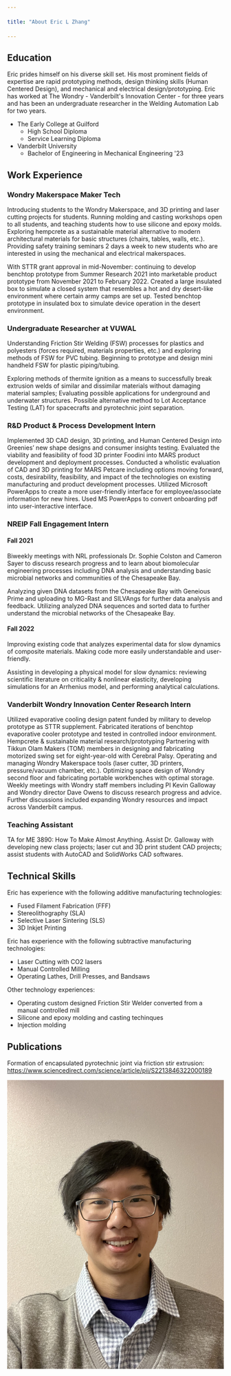 ```yaml
---

title: "About Eric L Zhang"

---
```


## Education

Eric prides himself on his diverse skill set. His most prominent fields of expertise are rapid prototyping methods, design thinking skills (Human Centered Design), and mechanical and electrical design/prototyping. Eric has worked at The Wondry - Vanderbilt's Innovation Center - for three years and has been an undergraduate researcher in the Welding Automation Lab for two years.

* The Early College at Guilford
  * High School Diploma
  * Service Learning Diploma
* Vanderbilt University
  * Bachelor of Engineering in Mechanical Engineering '23

## Work Experience

### Wondry Makerspace Maker Tech

Introducing students to the Wondry Makerspace, and 3D printing and laser cutting projects for students. Running molding and casting workshops open to all students, and teaching students how to use silicone and epoxy molds. Exploring hempcrete as a sustainable material alternative to modern architectural materials for basic structures (chairs, tables, walls, etc.). Providing safety training seminars 2 days a week to new students who are interested in using the mechanical and electrical makerspaces.

With STTR grant approval in mid-November: continuing to develop benchtop prototype from Summer Research 2021 into marketable product prototype from November 2021 to February 2022. Created a large insulated box to simulate a closed system that resembles a hot and dry desert-like environment where certain army camps are set up. Tested benchtop prototype in insulated box to simulate device operation in the desert environment.

### Undergraduate Researcher at VUWAL

Understanding Friction Stir Welding (FSW) processes for plastics and polyesters (forces required, materials properties, etc.) and exploring methods of FSW for PVC tubing. Beginning to prototype and design mini handheld FSW for plastic piping/tubing.

Exploring methods of thermite ignition as a means to successfully break extrusion welds of similar and dissimilar materials without damaging material samples; Evaluating possible applications for underground and underwater structures. Possible alternative method to Lot Acceptance Testing (LAT) for spacecrafts and pyrotechnic joint separation.

### R&D Product & Process Development Intern

Implemented 3D CAD design, 3D printing, and Human Centered Design into Greenies’ new shape designs and consumer insights testing. 
Evaluated the viability and feasibility of food 3D printer Foodini into MARS product development and deployment processes.
Conducted a wholistic evaluation of CAD and 3D printing for MARS Petcare including options moving forward, costs, desirability, feasibility, and impact of the technologies on existing manufacturing and product development processes.
Utilized Microsoft PowerApps to create a more user-friendly interface for employee/associate information for new hires. Used MS PowerApps to convert onboarding pdf into user-interactive interface.

### NREIP Fall Engagement Intern

#### Fall 2021
Biweekly meetings with NRL professionals Dr. Sophie Colston and Cameron Sayer to discuss research progress and to learn about biomolecular engineering processes including DNA analysis and understanding basic microbial networks and communities of the Chesapeake Bay.

Analyzing given DNA datasets from the Chesapeake Bay with Geneious Prime and uploading to MG-Rast and SILVAngs for further data analysis and feedback. Utilizing analyzed DNA sequences and sorted data to further understand the microbial networks of the Chesapeake Bay.

#### Fall 2022
Improving existing code that analyzes experimental data for slow dynamics of composite materials. Making code more easily understandable and user-friendly.

Assisting in developing a physical model for slow dynamics: reviewing scientific literature on criticality & nonlinear elasticity, developing simulations for an Arrhenius model, and performing analytical calculations.

### Vanderbilt Wondry Innovation Center Research Intern

Utilized evaporative cooling design patent funded by military to develop prototype as STTR supplement. Fabricated iterations of benchtop evaporative cooler prototype and tested in controlled indoor environment.
Hempcrete & sustainable material research/prototyping
Partnering with Tikkun Olam Makers (TOM) members in designing and fabricating motorized swing set for eight-year-old with Cerebral Palsy.
Operating and managing Wondry Makerspace tools (laser cutter, 3D printers, pressure/vacuum chamber, etc.). Optimizing space design of Wondry second floor and fabricating portable workbenches with optimal storage.
Weekly meetings with Wondry staff members including PI Kevin Galloway and Wondry director Dave Owens to discuss research progress and advice. Further discussions included expanding Wondry resources and impact across Vanderbilt campus.

### Teaching Assistant

TA for ME 3890: How To Make Almost Anything. Assist Dr. Galloway with developing new class projects; laser cut and 3D print student CAD projects; assist students with AutoCAD and SolidWorks CAD softwares.

## Technical Skills

Eric has experience with the following additive manufacturing technologies:

* Fused Filament Fabrication (FFF)
* Stereolithography (SLA)
* Selective Laser Sintering (SLS)
* 3D Inkjet Printing

Eric has experience with the following subtractive manufacturing technologies:

* Laser Cutting with CO2 lasers
* Manual Controlled Milling
* Operating Lathes, Drill Presses, and Bandsaws

Other technology experiences:

* Operating custom designed Friction Stir Welder converted from a manual controlled mill
* Silicone and epoxy molding and casting techinques
* Injection molding

## Publications
Formation of encapsulated pyrotechnic joint via friction stir extrusion: https://www.sciencedirect.com/science/article/pii/S2213846322000189

![Eric Zhang](/assets/img/Github_Headshot.jpg)
